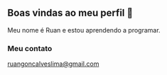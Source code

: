 ## Boas vindas ao meu perfil  👋


Meu nome é Ruan e estou aprendendo a programar.
### Meu contato 
ruangoncalveslima@gmail.com
